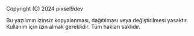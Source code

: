 Copyright (C) 2024 pixsel9dev

Bu yazılımın izinsiz kopyalanması, dağıtılması veya değiştirilmesi yasaktır. Kullanım için izin almak gereklidir. Tüm hakları saklıdır.
